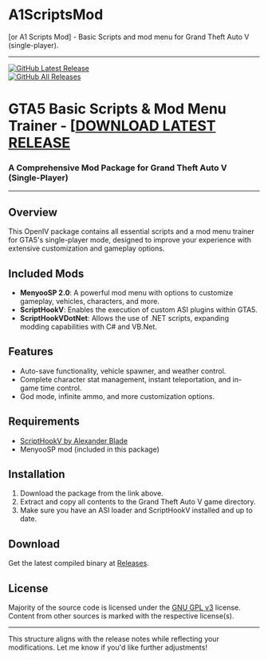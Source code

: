 # A1ScriptsMod
[or A1 Scripts Mod] - Basic Scripts and mod menu for Grand Theft Auto V (single-player).

---
[![GitHub Latest Release](https://img.shields.io/github/downloads/evtechcodr/A1ScriptsMod/latest/total?label=latest-release&logo=GitHub)](https://github.com/evtechcodr/A1ScriptsMod/releases/latest)  
[![GitHub All Releases](https://img.shields.io/github/downloads/evtechcodr/A1ScriptsMod/total?label=all-releases&logo=GitHub)](https://github.com/evtechcodr/A1ScriptsMod/releases)

# GTA5 Basic Scripts & Mod Menu Trainer - [[DOWNLOAD LATEST RELEASE](https://github.com/evtechcodr/A1ScriptsMod/releases/download/V-0.1/A1.Scripts.Mod.By.EVTECH.Plays.oiv)   
### A Comprehensive Mod Package for Grand Theft Auto V (Single-Player)

---

## Overview

This OpenIV package contains all essential scripts and a mod menu trainer for GTA5's single-player mode, designed to improve your experience with extensive customization and gameplay options.

## Included Mods

- **MenyooSP 2.0**: A powerful mod menu with options to customize gameplay, vehicles, characters, and more.
- **ScriptHookV**: Enables the execution of custom ASI plugins within GTA5.
- **ScriptHookVDotNet**: Allows the use of .NET scripts, expanding modding capabilities with C# and VB.Net.

## Features

- Auto-save functionality, vehicle spawner, and weather control.
- Complete character stat management, instant teleportation, and in-game time control.
- God mode, infinite ammo, and more customization options.

## Requirements

- [ScriptHookV by Alexander Blade](http://www.dev-c.com/gtav/scripthookv/)
- MenyooSP mod (included in this package)

## Installation

1. Download the package from the link above.
2. Extract and copy all contents to the Grand Theft Auto V game directory.
3. Make sure you have an ASI loader and ScriptHookV installed and up to date.

## Download

Get the latest compiled binary at [Releases](https://github.com/evtechcodr/A1ScriptsMod/releases).

## License

Majority of the source code is licensed under the [GNU GPL v3](LICENSE.txt) license. Content from other sources is marked with the respective license(s).

---

This structure aligns with the release notes while reflecting your modifications. Let me know if you'd like further adjustments!
